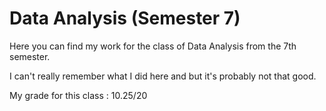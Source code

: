 # Data Analysis (Semester 7)

Here you can find my work for the class of Data Analysis from the 7th semester.

I can't really remember what I did here and but it's probably not that good.

My grade for this class : 10.25/20